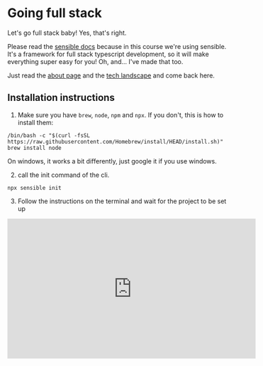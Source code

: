 # Going full stack

Let's go full stack baby! Yes, that's right.

Please read the [sensible docs](https://sensiblestack.com) because in this course we're using sensible. It's a framework for full stack typescript development, so it will make everything super easy for you! Oh, and... I've made that too.

Just read the [about page](https://sensiblestack.com/docs/about/) and the [tech landscape](https://sensiblestack.com/docs/about/tech-landscape) and come back here.

## Installation instructions

1. Make sure you have `brew`, `node`, `npm` and `npx`. If you don't, this is how to install them:

```
/bin/bash -c "$(curl -fsSL https://raw.githubusercontent.com/Homebrew/install/HEAD/install.sh)"
brew install node
```

On windows, it works a bit differently, just google it if you use windows.

2. call the init command of the cli.

```
npx sensible init
```

3. Follow the instructions on the terminal and wait for the project to be set up

<iframe width="560" height="315" src="https://www.youtube.com/embed/J0EmjTW8QOY" title="YouTube video player" frameborder="0" allow="accelerometer; autoplay; clipboard-write; encrypted-media; gyroscope; picture-in-picture" allowfullscreen></iframe>
